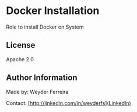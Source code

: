 Docker Installation
=========

Role to install Docker on System


License
-------

Apache 2.0

Author Information
------------------

Made by: Weyder Ferreira

Contact:
[http://linkedin.com/in/weyderfs](LinkedIn)
